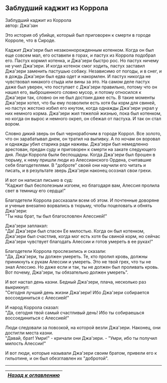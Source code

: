 ## Заблудший каджит из Коррола

Заблудший каджит из Коррола  
автор: Джа'зан

Это история об убийце, который был приговорен к смерти в городе Корроле, что в Сироде.

Каджит Джа'зери был незаконнорожденным котенком. Когда он был еще совсем мал, его оставили в горах, и пастух из Коррола подобрал его. Пастух кормил котенка, и Джа'зери быстро рос. Но пастух ничему не учил Джа'зери. И когда котенок смог ходить, пастух заставил Джа'зери заменить пастушью собаку. Независимо от погоды, и в снег, и в дождь Джа'зери был едва одет и накормлен. И пастух никогда не чувствовал никакого стыда или вины за это. На самом деле пастух даже был уверен, что поступает с Джа'зери правильно, потому что он нашел его, выброшенного словно мусор, и потому относился к Джа'зери так, словно он не был достоин даже есть. В такие моменты Джа'зери хотел, что бы ему позволили есть хотя бы корм для свиней, но пастух жестоко избил его кнутом, когда однажды Джа'зери украл у них немного корма. Джа'зери жил тяжелой жизнью, пока был котенком, но когда он вырос и немного окреп, он сбежал от пастуха. И так он стал вором.

Словно дикий зверь он был чернорабочим в городе Коррол. Все золото, что он зарабатывал днем, он тратил на выпивку. А по ночам он воровал и однажды убил старика ради наживы. Джа'зери был немедленно арестован, предан суду и приговорен к смерти на закате следующего дня. Люди Коррола были беспощадны. Когда Джа'зери был брошен в тюрьму, к нему пришли люди из Алессианского Ордена, считавшие себя благодетелями. В "доброте" своей они научили его читать и писать, и в результате зверь Джа'зери наконец осознал свои грехи.

И вот он написал письмо в суд:  
"Каджит был бесполезным изгоем, но благодаря вам, Алессия пролила свет в темницу его сердца!"

Благодетели Коррола рассказали всем об этом. И почтенные доворяне и ученые внезапно ворвались в тюрьму, чтобы поцеловать и обнять Джа'зери:  
"Ты наш брат, ты был благословлен Алессией!"

Джа'зери заплакал:  
"Да! Джа'зери был спасен Ее милостью. Когда он был котенком, Джа'зери был счастлив, когда мог есть хотя бы свиной корм, но сейчас Джа'зери чувствует благодать Алессии и готов умереть в ее руках!"

Благодетели Коррола прослезились и сказали:  
"Да, Джа'зери, ты должен умереть. Те, кто пролил кровь, должны приникнуть к рукам Алессии и умереть. Это не твой грех, что ты не знал Алессию. Но даже если и так, ты не должен был проливать кровь. Вот почему, Джа'зери, ты обязательно должен умереть".

И вот настал день казни. Бедный Джа'зери, плача, несколько раз выкрикнул:  
"Сегодня лучший день жизни Джа'зери! Ибо Джа'зери собирается воссоединиться с Алессией!"

И народ Коррола сказал:  
"Да, сегодня твой самый счастливый день! Ибо ты собираешься воссоединиться с Алессией!"

Люди следовали за повозкой, на которой везли Джа'зери. Наконец, они достигли места казни.  
"Давай, брат! Умри!" - кричали они Джа'зери. - "Умри, ибо ты получил милость Алессии!"

И вот люди, которые называли Джа'зери своим братом, привели его к гильотине, и он был обезглавлен их "добротой".

------

|[*Назад к оглавлению*](../Оглавление.md)|
|:---:|
